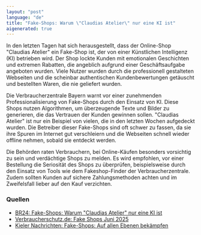 ```yaml
---
layout: "post"
language: "de"
title: "Fake-Shops: Warum \"Claudias Atelier\" nur eine KI ist"
aigenerated: true
---
```


In den letzten Tagen hat sich herausgestellt, dass der Online-Shop "Claudias Atelier" ein Fake-Shop ist, der von einer Künstlichen Intelligenz (KI) betrieben wird. Der Shop lockte Kunden mit emotionalen Geschichten und extremen Rabatten, die angeblich aufgrund einer Geschäftsaufgabe angeboten wurden. Viele Nutzer wurden durch die professionell gestalteten Webseiten und die scheinbar authentischen Kundenbewertungen getäuscht und bestellten Waren, die nie geliefert wurden.

<!--more-->

Die Verbraucherzentrale Bayern warnt vor einer zunehmenden Professionalisierung von Fake-Shops durch den Einsatz von KI. Diese Shops nutzen Algorithmen, um überzeugende Texte und Bilder zu generieren, die das Vertrauen der Kunden gewinnen sollen. "Claudias Atelier" ist nur ein Beispiel von vielen, die in den letzten Wochen aufgedeckt wurden. Die Betreiber dieser Fake-Shops sind oft schwer zu fassen, da sie ihre Spuren im Internet gut verschleiern und die Webseiten schnell wieder offline nehmen, sobald sie entdeckt werden.

Die Behörden raten Verbrauchern, bei Online-Käufen besonders vorsichtig zu sein und verdächtige Shops zu melden. Es wird empfohlen, vor einer Bestellung die Seriosität des Shops zu überprüfen, beispielsweise durch den Einsatz von Tools wie dem Fakeshop-Finder der Verbraucherzentrale. Zudem sollten Kunden auf sichere Zahlungsmethoden achten und im Zweifelsfall lieber auf den Kauf verzichten.

### Quellen
- [BR24: Fake-Shops: Warum "Claudias Atelier" nur eine KI ist](https://www.br.de/nachrichten/netzwelt/fake-shops-warum-claudias-atelier-nur-eine-ki-ist,UpJTdYw)
- [Verbraucherschutz.de: Fake Shops Juni 2025](https://verbraucherschutz.de/fake-shops-juni-2025/)
- [Kieler Nachrichten: Fake-Shops: Auf allen Ebenen bekämpfen](https://www.kn-online.de/wirtschaft/regional/kommentar-kieler-nachrichten-zu-fakeshops-plattformen-in-haftung-nehmen-ZWVOVXL66VFBXGWDDUJQLLYL3I.html)
